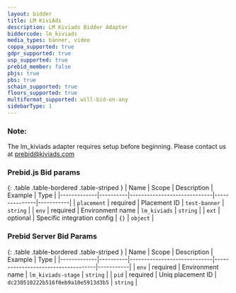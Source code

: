 ```yaml
---
layout: bidder
title: LM KiviAds
description: LM Kiviads Bidder Adapter
biddercode: lm_kiviads
media_types: banner, video
coppa_supported: true
gdpr_supported: true
usp_supported: true
prebid_member: false
pbjs: true
pbs: true
schain_supported: true
floors_supported: true
multiformat_supported: will-bid-on-any
sidebarType: 1
---
```


### Note:

The lm_kiviads adapter requires setup before beginning. Please contact us at prebid@kiviads.com


### Prebid.js Bid params

{: .table .table-bordered .table-striped }
| Name        | Scope    | Description                 | Example       | Type      |
|-------------|----------|-----------------------------|---------------|-----------|
| `placement` | required | Placement ID                | `test-banner` | `string`  |
| `env`       | required | Environment name            | `lm_kiviads`  | `string`  |
| `ext`       | optional | Specific integration config | `{}`          | `object`  |

### Prebid Server Bid Params

{: .table .table-bordered .table-striped }
| Name        | Scope    | Description                 | Example                            | Type      |
|-------------|----------|-----------------------------|------------------------------------|-----------|
| `env`       | required | Environment name            | `lm_kiviads-stage`                 | `string`  |
| `pid`       | required | Uniq placement ID           | `dc230510222b516f0eb9a10e5913d3b5` | `string`  |
